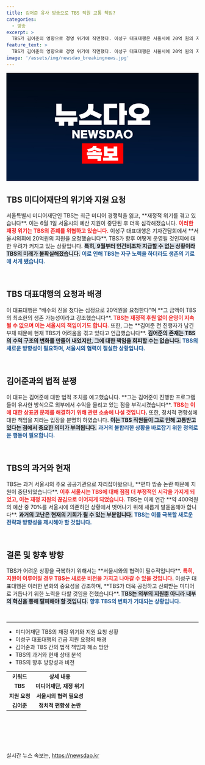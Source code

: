 ```yaml
---
title: 김어준 유사 방송으로 TBS 직원 고통 책임?
categories:
  - 방송
excerpt: >
  TBS가 김어준의 영향으로 경영 위기에 직면했다. 이성구 대표대행은 서울시에 20억 원의 지원을 요청하며, 김어준에 법적 대응까지 예고했다. 정치적 편향 논란이 불러온 파장이 심각하다!
feature_text: >
  TBS가 김어준의 영향으로 경영 위기에 직면했다. 이성구 대표대행은 서울시에 20억 원의 지원을 요청하며, 김어준에 법적 대응까지 예고했다. 정치적 편향 논란이 불러온 파장이 심각하다!
image: '/assets/img/newsdao_breakingnews.jpg'
---
```


<p><img src="/assets/img/newsdao_breakingnews.jpg" alt="bookingtag 속보" /></p>

<h2 data-ke-size="size26">TBS 미디어재단의 위기와 지원 요청</h2>

<p data-ke-size="size16">서울특별시 미디어재단인 TBS는 최근 미디어 경쟁력을 잃고, **재정적 위기를 겪고 있습니다**. 이는 6월 1일 서울시의 예산 지원이 중단된 후 더욱 심각해졌습니다. <b><span style="color: #ee2323;">이러한 재정 위기는 TBS의 존폐를 위협하고 있습니다.</span></b> 이성구 대표대행은 기자간담회에서 **서울시의회에 20억원의 지원을 요청했습니다**. TBS가 향후 어떻게 운영될 것인지에 대한 우려가 커지고 있는 상황입니다. <b><span style="background-color: #21538527;">특히, 9월부터 인건비조차 지급할 수 없는 상황이라 TBS의 미래가 불확실해졌습니다.</span></b> <b><span style="color: #1a5490;">이로 인해 TBS는 자구 노력을 하더라도 생존의 기로에 서게 됐습니다.</span></b></p>

<p data-ke-size="size16">&nbsp;</p>

<h2 data-ke-size="size26">TBS 대표대행의 요청과 배경</h2>

<p data-ke-size="size16">이 대표대행은 "배수의 진을 쳤다는 심정으로 20억원을 요청한다"며 **그 금액이 TBS의 최소한의 생존 가능성이라고 강조했습니다**. <b><span style="color: #ee2323;">TBS는 재정적 후원 없이 운영이 지속될 수 없으며 이는 서울시의 책임이기도 합니다.</span></b> 또한, 그는 **김어준 전 진행자가 남긴 부채 때문에 현재 TBS가 어려움을 겪고 있다고 언급했습니다**. <b><span style="background-color: #21538527;">김어준의 존재는 TBS의 수익 구조의 변화를 만들어 내었지만, 그에 대한 책임을 회피할 수는 없습니다.</span></b> <b><span style="color: #1a5490;">TBS의 새로운 방향성이 필요하며, 서울시의 협력이 절실한 상황입니다.</span></b></p>

<p data-ke-size="size16">&nbsp;</p>

<h2 data-ke-size="size26">김어준과의 법적 분쟁</h2>

<p data-ke-size="size16">이 대표는 김어준에 대한 법적 조치를 예고했습니다. **그는 김어준이 진행한 프로그램들이 유사한 방식으로 외부에서 수익을 올리고 있는 점을 부각시켰습니다**. <b><span style="color: #ee2323;">TBS는 이에 대한 상표권 문제를 해결하기 위해 관련 소송에 나설 것입니다</span>.</b> 또한, 정치적 편향성에 대한 책임을 지라는 입장을 분명히 하였습니다. <b><span style="background-color: #21538527;">이는 TBS 직원들이 그로 인해 고통받고 있다는 점에서 중요한 의미가 부여됩니다.</span></b> <b><span style="color: #1a5490;">과거의 불합리한 상황을 바로잡기 위한 정의로운 행동이 필요합니다.</span></b></p>

<p data-ke-size="size16">&nbsp;</p>

<h2 data-ke-size="size26">TBS의 과거와 현재</h2>

<p data-ke-size="size16">TBS는 과거 서울시의 주요 공공기관으로 자리잡아왔으나, **편파 방송 논란 때문에 지원이 중단되었습니다**. <b><span style="color: #ee2323;">이후 서울시는 TBS에 대해 점점 더 부정적인 시각을 가지게 되었고, 이는 재정 지원의 끊김으로 이어지게 되었습니다.</span></b> TBS는 이제 연간 **약 400억원의 예산 중 70%를 서울시에 의존하던 상황에서 벗어나기 위해 새롭게 발돋움해야 합니다**. <b><span style="background-color: #21538527;">과거의 고난은 현재의 기회가 될 수 있는 부분입니다.</span></b> <b><span style="color: #1a5490;">TBS는 이를 극복할 새로운 전략과 방향성을 제시해야 할 것입니다.</span></b></p>

<p data-ke-size="size16">&nbsp;</p>

<h2 data-ke-size="size26">결론 및 향후 방향</h2>

<p data-ke-size="size16">TBS가 어려운 상황을 극복하기 위해서는 **서울시와의 협력이 필수적입니다**. <b><span style="color: #ee2323;">특히, 지원이 이루어질 경우 TBS는 새로운 비전을 가지고 나아갈 수 있을 것입니다.</span></b> 이성구 대표대행은 이러한 변화의 중요성을 강조하며, **TBS가 더욱 공정하고 신뢰받는 미디어로 거듭나기 위한 노력을 다할 것임을 전했습니다**. <b><span style="background-color: #21538527;">TBS는 외부의 지원뿐 아니라 내부의 혁신을 통해 탈피해야 할 것입니다.</span></b> <b><span style="color: #1a5490;">향후 TBS의 변화가 기대되는 상황입니다.</span></b></p>

<p data-ke-size="size16">&nbsp;</p>

<hr />

<ul>
  <li>미디어재단 TBS의 재정 위기와 지원 요청 상황</li>
  <li>이성구 대표대행의 긴급 지원 요청의 배경</li>
  <li>김어준과 TBS 간의 법적 책임과 해소 방안</li>
  <li>TBS의 과거와 현재 상태 분석</li>
  <li>TBS의 향후 방향성과 비전</li>
</ul>

<table>
  <tr>
    <td style="text-align: center; height: 17px;"><b>키워드</b></td>
    <td style="text-align: center; height: 17px;"><b>상세 내용</b></td>
  </tr>
  <tr>
    <td style="text-align: center; height: 17px;"><b>TBS</b></td>
    <td style="text-align: center; height: 17px;"><b>미디어재단, 재정 위기</b></td>
  </tr>
  <tr>
    <td style="text-align: center; height: 17px;"><b>지원 요청</b></td>
    <td style="text-align: center; height: 17px;"><b>서울시의 협력 필요성</b></td>
  </tr>
  <tr>
    <td style="text-align: center; height: 17px;"><b>김어준</b></td>
    <td style="text-align: center; height: 17px;"><b>정치적 편향성 논란</b></td>
  </tr>
</table>

<p data-ke-size="size16">&nbsp;</p>

<p data-ke-size="size16">&nbsp;</p>

<p data-ke-size="size16">&nbsp;</p>
실시간 뉴스 속보는, <a href="https://newsdao.kr" rel="dofollow">https://newsdao.kr</a>


